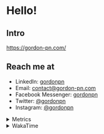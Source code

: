 # Hello!

## Intro

<https://gordon-pn.com/>

## Reach me at

- LinkedIn: [gordonpn](https://www.linkedin.com/in/gordonpn/)
- Email: [contact@gordon-pn.com](mailto:contact@gordon-pn.com)
- Facebook Messenger: [gordonpn](https://www.messenger.com/t/Gordonpn)
- Twitter: [@gordonpn](https://twitter.com/Gordonpn)
- Instagram: [@gordonpn](https://www.instagram.com/gordonpn/)

<details>
  <summary>Metrics</summary>

  <img align="center" src="https://github.com/gordonpn/gordonpn/blob/master/github-metrics.svg" alt="GitHub Metrics">

</details>

<details>
  <summary>WakaTime</summary>

  <!--START_SECTION:waka-->
📊 **This Week I Spent My Time On** 

```text
💬 Programming Languages: 
Other                    25 hrs 53 mins      █████████████████████████   98.80 % 
Brazil Dependency Config 9 mins              ░░░░░░░░░░░░░░░░░░░░░░░░░   00.59 % 
XML                      3 mins              ░░░░░░░░░░░░░░░░░░░░░░░░░   00.22 % 
Java                     2 mins              ░░░░░░░░░░░░░░░░░░░░░░░░░   00.16 % 
Shell Script             1 min               ░░░░░░░░░░░░░░░░░░░░░░░░░   00.10 % 

🔥 Editors: 
Chrome                   17 hrs 54 mins      █████████████████░░░░░░░░   68.38 % 
Slack                    2 hrs 4 mins        ██░░░░░░░░░░░░░░░░░░░░░░░   07.93 % 
Notion                   1 hr 51 mins        ██░░░░░░░░░░░░░░░░░░░░░░░   07.10 % 
iTerm2                   1 hr 29 mins        █░░░░░░░░░░░░░░░░░░░░░░░░   05.72 % 
Messages                 36 mins             █░░░░░░░░░░░░░░░░░░░░░░░░   02.35 % 
```


 Last Updated on 02/06/2025 16:31:27 UTC
<!--END_SECTION:waka-->
</details>
